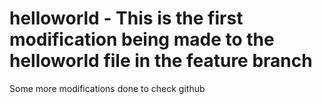 # helloworld - This is the first modification being made to the helloworld file in the feature branch
Some more modifications done to check github
